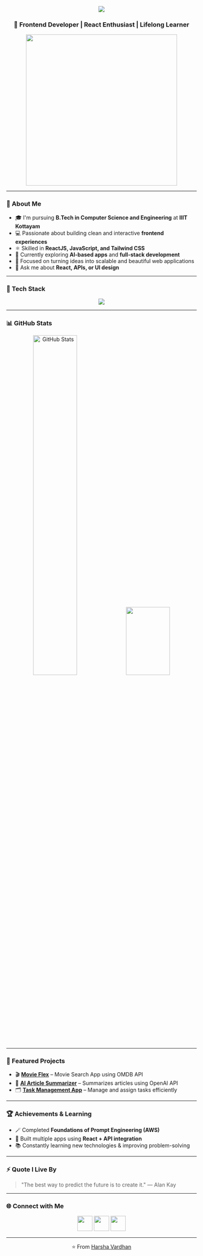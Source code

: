 <!-- Header Section -->

<p align="center">
  <img src="https://capsule-render.vercel.app/api?type=waving&color=0:090979,100:00d4ff&height=200&section=header&text=Harsha%20Vardhan&fontSize=50&fontColor=ffffff&animation=fadeIn" />
</p>

<h3 align="center">🚀 Frontend Developer | React Enthusiast | Lifelong Learner</h3>

<p align="center">
  <img src="https://media.giphy.com/media/qgQUggAC3Pfv687qPC/giphy.gif" width="400" />
</p>

---

### 🌟 About Me

- 🎓 I'm pursuing **B.Tech in Computer Science and Engineering** at **IIIT Kottayam**
- 💻 Passionate about building clean and interactive **frontend experiences**
- ⚛️ Skilled in **ReactJS, JavaScript, and Tailwind CSS**
- 🌱 Currently exploring **AI-based apps** and **full-stack development**
- 🚀 Focused on turning ideas into scalable and beautiful web applications
- 💬 Ask me about **React, APIs, or UI design**

---

### 🧠 Tech Stack

<p align="center">
  <img src="https://skillicons.dev/icons?i=html,css,js,react,tailwind,redux,git,github,vscode,python,cpp,java,next" />
</p>

---

### 📊 GitHub Stats

<p align="center">
  <img src="https://github-readme-stats.vercel.app/api?username=harshavardhanbalaga&show_icons=true&theme=radical" alt="GitHub Stats" width="48%" />
   <img src="https://github-readme-stats.vercel.app/api/top-langs/?username=harshavardhanbalaga&layout=compact&theme=radical" width="48%" height="180" />
</p>


---

### 🧩 Featured Projects

- 🎬 [**Movie Flex**](https://github.com/HarshavardhanBalaga/MyMovieSite) – Movie Search App using OMDB API  
- 🧠 [**AI Article Summarizer**](https://github.com/harshavardhanbalaga/AI-summarizer) – Summarizes articles using OpenAI API  
- 🗂️ [**Task Management App**](https://github.com/HarshavardhanBalaga/employee-managementt) – Manage and assign tasks efficiently  


---

### 🏆 Achievements & Learning

- 🪄 Completed **Foundations of Prompt Engineering (AWS)**
- 🧩 Built multiple apps using **React + API integration**
- 📚 Constantly learning new technologies & improving problem-solving

---

### ⚡ Quote I Live By
> "The best way to predict the future is to create it." — Alan Kay

---

### 🌐 Connect with Me

<p align="center">
  <a href="https://www.linkedin.com/in/harsha-webdev"><img src="https://skillicons.dev/icons?i=linkedin" height="40" /></a>
  <a href="mailto:harshabalaga45@gmail.com"><img src="https://skillicons.dev/icons?i=gmail" height="40" /></a>
  <a href="https://github.com/harshavardhanbalaga"><img src="https://skillicons.dev/icons?i=github" height="40" /></a>
</p>

---

<p align="center">⭐️ From <a href="https://github.com/harshavardhanbalaga">Harsha Vardhan</a></p>
